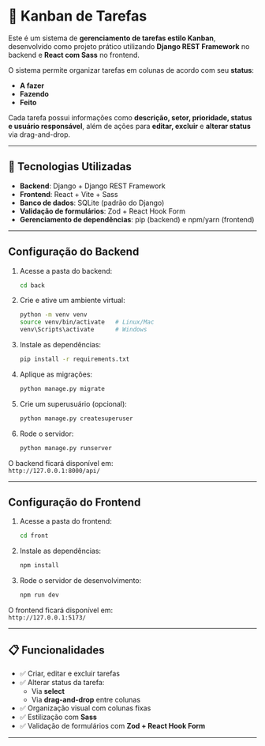# 📝 Kanban de Tarefas

Este é um sistema de **gerenciamento de tarefas estilo Kanban**, desenvolvido como projeto prático utilizando **Django REST Framework** no backend e **React com Sass** no frontend.  

O sistema permite organizar tarefas em colunas de acordo com seu **status**:  
- **A fazer**  
- **Fazendo**  
- **Feito**  

Cada tarefa possui informações como **descrição, setor, prioridade, status e usuário responsável**, além de ações para **editar, excluir** e **alterar status** via drag-and-drop.

---

## 🚀 Tecnologias Utilizadas

- **Backend**: Django + Django REST Framework  
- **Frontend**: React + Vite + Sass  
- **Banco de dados**: SQLite (padrão do Django)  
- **Validação de formulários**: Zod + React Hook Form  
- **Gerenciamento de dependências**: pip (backend) e npm/yarn (frontend)  

---

## Configuração do Backend

1. Acesse a pasta do backend:  
   ```bash
   cd back
   ```

2. Crie e ative um ambiente virtual:  
   ```bash
   python -m venv venv
   source venv/bin/activate   # Linux/Mac
   venv\Scripts\activate      # Windows
   ```

3. Instale as dependências:  
   ```bash
   pip install -r requirements.txt
   ```

4. Aplique as migrações:  
   ```bash
   python manage.py migrate
   ```

5. Crie um superusuário (opcional):  
   ```bash
   python manage.py createsuperuser
   ```

6. Rode o servidor:  
   ```bash
   python manage.py runserver
   ```

O backend ficará disponível em:  
 `http://127.0.0.1:8000/api/`

---

## Configuração do Frontend

1. Acesse a pasta do frontend:  
   ```bash
   cd front
   ```

2. Instale as dependências:  
   ```bash
   npm install
   ```

3. Rode o servidor de desenvolvimento:  
   ```bash
   npm run dev
   ```

O frontend ficará disponível em:  
`http://127.0.0.1:5173/`

---

## 📋 Funcionalidades

- ✅ Criar, editar e excluir tarefas
- ✅ Alterar status da tarefa:  
    - Via **select**  
    - Via **drag-and-drop** entre colunas
- ✅ Organização visual com colunas fixas
- ✅ Estilização com **Sass**  
- ✅ Validação de formulários com **Zod + React Hook Form**  

---
